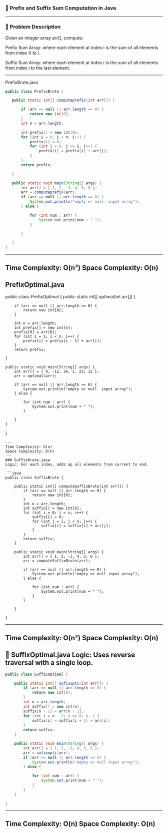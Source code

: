 ### 📌 Prefix and Suffix Sum Computation in Java

---
### 📘 Problem Description
Given an integer array arr[], compute:

Prefix Sum Array: where each element at index i is the sum of all elements from index 0 to i.

Suffix Sum Array: where each element at index i is the sum of all elements from index i to the last element.

---
 PrefixBrute.java
 ```java
 public class PrefixBrute {

    public static int[] computeprefix(int arr[]) {

        if (arr == null || arr.length == 0) {
            return new int[0];
        }
        int n = arr.length;

        int prefix[] = new int[n];
        for (int i = 0; i < n; i++) {
            prefix[i] = 0;
            for (int j = 0; j <= i; j++) {
                prefix[i] = prefix[i] + arr[j];
            }
        }
        return prefix;

    }

    public static void main(String[] args) {
        int arr[] = { 1, 2, -3, 4, 5, 6 };
        arr = computeprefix(arr);
        if (arr == null || arr.length == 0) {
            System.out.println("empty or null  input array");
        } else {

            for (int num : arr) {
                System.out.print(num + " ");
            }

        }

    }
}
```
---
Time Complexity: O(n²)
Space Complexity: O(n)
---
 PrefixOptimal.java
 ---

public class PrefixOptimal {
    public static int[] optimal(int arr[]) {

        if (arr == null || arr.length == 0) {
            return new int[0];
        }

        int n = arr.length;
        int prefix[] = new int[n];
        prefix[0] = arr[0];
        for (int i = 1; i < n; i++) {
            prefix[i] = prefix[i - 1] + arr[i];
        }
        return prefix;

    }

    public static void main(String[] args) {
        int arr[] = { 9, -12, 34, 1, 23, 12 };
        arr = optimal(arr);

        if (arr == null || arr.length == 0) {
            System.out.println("empty or null  input array");
        } else {

            for (int num : arr) {
                System.out.print(num + " ");
            }

        }
    }

}

```
---
Time Complexity: O(n)
Space Complexity: O(n)
---
### SuffixBrute.java
Logic: For each index, adds up all elements from current to end.

```java
public class SuffixBrute {

    public static int[] computeSuffixBrute(int arr[]) {
        if (arr == null || arr.length == 0) {
            return new int[0];
        }
        int n = arr.length;
        int suffix[] = new int[n];
        for (int i = 0; i < n; i++) {
            suffix[i] = 0;
            for (int j = i; j < n; j++) {
                suffix[i] = suffix[i] + arr[j];
            }
        }
        return suffix;
    }

    public static void main(String[] args) {
        int arr[] = { 1, 2, -3, 4, 5, 6 };
        arr = computeSuffixBrute(arr);

        if (arr == null || arr.length == 0) {
            System.out.println("empty or null input array");
        } else {

            for (int num : arr) {
                System.out.print(num + " ");
            }
        }

    }

}
```
---
Time Complexity: O(n²)
Space Complexity: O(n)
---
🔹 SuffixOptimal.java
Logic: Uses reverse traversal with a single loop.
---
```java
public class SuffixOptimal {

    public static int[] sufixopti(int arr[]) {
        if (arr == null || arr.length == 0) {
            return new int[0];
        }
        int n = arr.length;
        int suffix[] = new int[n];
        suffix[n - 1] = arr[n - 1];
        for (int i = n - 2; i >= 0; i--) {
            suffix[i] = suffix[i + 1] + arr[i];
        }
        return suffix;
    }

    public static void main(String[] args) {
        int arr[] = { 1, 2, -3, 4, 5, 6 };
        arr = sufixopti(arr);
        if (arr == null || arr.length == 0) {
            System.out.println("empty or null input array");
        } else {

            for (int num : arr) {
                System.out.print(num + " ");
            }
        }
    }

}
```
---
Time Complexity: O(n)
Space Complexity: O(n)
---


